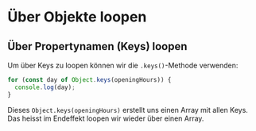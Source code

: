 # Über Objekte loopen

## Über Propertynamen (Keys) loopen

Um über Keys zu loopen können wir die `.keys()`-Methode verwenden:

````Javascript
for (const day of Object.keys(openingHours)) {
  console.log(day);
}
````

Dieses `Object.keys(openingHours)` erstellt uns einen Array mit allen Keys. Das heisst im Endeffekt loopen wir wieder über einen Array.